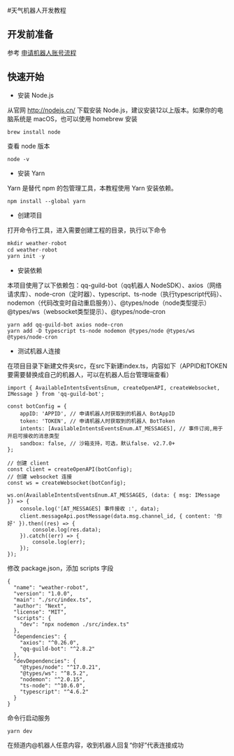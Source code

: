 #天气机器人开发教程

## 开发前准备

参考 [申请机器人账号流程](https://bot.q.qq.com/wiki/#%E6%8E%A5%E5%85%A5%E6%B5%81%E7%A8%8B)

## 快速开始

- 安装 Node.js

从官网 http://nodejs.cn/ 下载安装 Node.js，建议安装12以上版本。如果你的电脑系统是 macOS，也可以使用 homebrew 安装

```
brew install node
````

查看 node 版本

```
node -v
```

- 安装 Yarn

Yarn 是替代 npm 的包管理工具，本教程使用 Yarn 安装依赖。

```
npm install --global yarn
```

- 创建项目

打开命令行工具，进入需要创建工程的目录，执行以下命令

``` typescript
mkdir weather-robot
cd weather-robot
yarn init -y
```

- 安装依赖

本项目使用了以下依赖包：qq-guild-bot（qq机器人 NodeSDK）、axios（网络请求库）、node-cron（定时器）、typescript、ts-node（执行typescript代码）、nodemon（代码改变时自动重启服务））、@types/node（node类型提示）@types/ws（websocket类型提示）、@types/node-cron

```
yarn add qq-guild-bot axios node-cron
yarn add -D typescript ts-node nodemon @types/node @types/ws @types/node-cron
```

- 测试机器人连接

在项目目录下新建文件夹src，在src下新建index.ts，内容如下（APPID和TOKEN要需要替换成自己的机器人，可以在机器人后台管理端查看）

```
import { AvailableIntentsEventsEnum, createOpenAPI, createWebsocket, IMessage } from 'qq-guild-bot';

const botConfig = {
    appID: 'APPID', // 申请机器人时获取到的机器人 BotAppID
    token: 'TOKEN', // 申请机器人时获取到的机器人 BotToken
    intents: [AvailableIntentsEventsEnum.AT_MESSAGES], // 事件订阅,用于开启可接收的消息类型
    sandbox: false, // 沙箱支持，可选，默认false. v2.7.0+
};

// 创建 client
const client = createOpenAPI(botConfig);
// 创建 websocket 连接
const ws = createWebsocket(botConfig);

ws.on(AvailableIntentsEventsEnum.AT_MESSAGES, (data: { msg: IMessage }) => {
    console.log('[AT_MESSAGES] 事件接收 :', data);
    client.messageApi.postMessage(data.msg.channel_id, { content: '你好' }).then((res) => {
        console.log(res.data);
    }).catch((err) => {
        console.log(err);
    });
});
```

修改 package.json，添加 scripts 字段

```
{
  "name": "weather-robot",
  "version": "1.0.0",
  "main": "./src/index.ts",
  "author": "Next",
  "license": "MIT",
  "scripts": {
    "dev": "npx nodemon ./src/index.ts"
  },
  "dependencies": {
    "axios": "^0.26.0",
    "qq-guild-bot": "^2.8.2"
  },
  "devDependencies": {
    "@types/node": "^17.0.21",
    "@types/ws": "^8.5.2",
    "nodemon": "^2.0.15",
    "ts-node": "^10.6.0",
    "typescript": "^4.6.2"
  }
}
```

命令行启动服务

```
yarn dev
```

在频道内@机器人任意内容，收到机器人回复“你好”代表连接成功